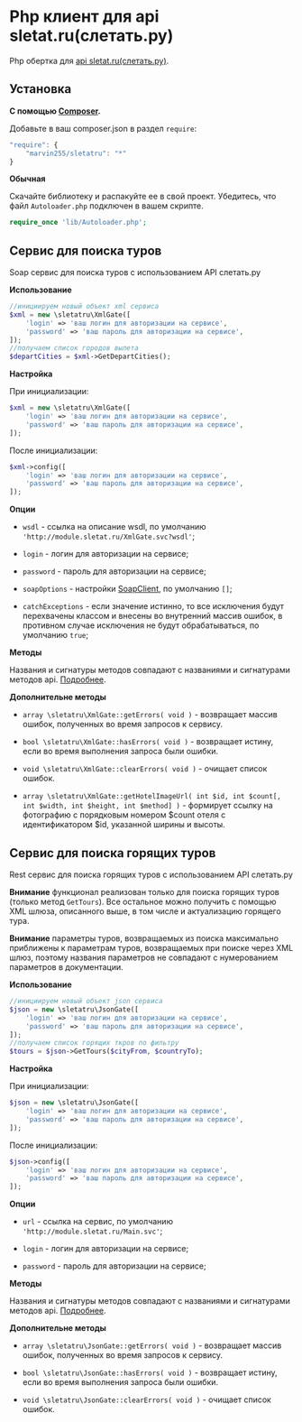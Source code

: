 Php клиент для api sletat.ru(слетать.ру)
==========================================

Php обертка для [api sletat.ru(слетать.ру)](http://sletat.ru/).


Установка
---------

**С помощью [Composer](https://getcomposer.org/doc/00-intro.md).**

Добавьте в ваш composer.json в раздел `require`:

```javascript
"require": {
    "marvin255/sletatru": "*"
}
```

**Обычная**

Скачайте библиотеку и распакуйте ее в свой проект. Убедитесь, что файл `Autoloader.php` подключен в вашем скрипте.

```php
require_once 'lib/Autoloader.php';
```


Сервис для поиска туров
-----------------------

Soap сервис для поиска туров с использованием API слетать.ру


**Использование**

```php
//инициируем новый объект xml сервиса
$xml = new \sletatru\XmlGate([
	'login' => 'ваш логин для авторизации на сервисе',
	'password' => 'ваш пароль для авторизации на сервисе',
]);
//получаем список городов вылета
$departCities = $xml->GetDepartCities();
```


**Настройка**

При инициализации:

```php
$xml = new \sletatru\XmlGate([
	'login' => 'ваш логин для авторизации на сервисе',
	'password' => 'ваш пароль для авторизации на сервисе',
]);
```

После инициализации:

```php
$xml->config([
	'login' => 'ваш логин для авторизации на сервисе',
	'password' => 'ваш пароль для авторизации на сервисе',
]);
```

**Опции**

* `wsdl` - ссылка на описание wsdl, по умолчанию `'http://module.sletat.ru/XmlGate.svc?wsdl'`;

* `login` - логин для авторизации на сервисе;

* `password` - пароль для авторизации на сервисе;

* `soapOptions` - настройки [SoapClient](http://php.net/manual/ru/soapclient.soapclient.php), по умолчанию `[]`;

* `catchExceptions` - если значение истинно, то все исключения будут перехвачены классом и внесены во внутренний массив ошибок, в противном случае исключения не будут обрабатываться, по умолчанию `true`;


**Методы**

Названия и сигнатуры методов совпадают с названиями и сигнатурами методов api. [Подробнее](http://static.sletat.ru/Files/Manual/XML_gate_Search.pdf).


**Дополнительне методы**

* `array \sletatru\XmlGate::getErrors( void )` - возвращает массив ошибок, полученных во время запросов к сервису.

* `bool \sletatru\XmlGate::hasErrors( void )` - возвращает истину, если во время выполнения запроса были ошибки.

* `void \sletatru\XmlGate::clearErrors( void )` - очищает список ошибок.

* `array \sletatru\XmlGate::getHotelImageUrl( int $id, int $count[, int $width, int $height, int $method] )` - формирует ссылку на фотографию с порядковым номером $count отеля с идентификатором $id, указанной ширины и высоты.


Сервис для поиска горящих туров
-------------------------------

Rest сервис для поиска горящих туров с использованием API слетать.ру

**Внимание** функционал реализован только для поиска горящих туров (только метод `GetTours`). Все остальное можно получить с помощью XML шлюза, описанного выше, в том числе и актуализацию горящего тура.

**Внимание** параметры туров, возвращаемых из поиска максимально приближены к параметрам туров, возвращаемых при поиске через XML шлюз, поэтому названия параметров не совпадают с нумерованием параметров в документации.


**Использование**

```php
//инициируем новый объект json сервиса
$json = new \sletatru\JsonGate([
	'login' => 'ваш логин для авторизации на сервисе',
	'password' => 'ваш пароль для авторизации на сервисе',
]);
//получаем список горящих ткров по фильтру
$tours = $json->GetTours($cityFrom, $countryTo);
```


**Настройка**

При инициализации:

```php
$json = new \sletatru\JsonGate([
	'login' => 'ваш логин для авторизации на сервисе',
	'password' => 'ваш пароль для авторизации на сервисе',
]);
```

После инициализации:

```php
$json->config([
	'login' => 'ваш логин для авторизации на сервисе',
	'password' => 'ваш пароль для авторизации на сервисе',
]);
```


**Опции**

* `url` - ссылка на сервис, по умолчанию `'http://module.sletat.ru/Main.svc'`;

* `login` - логин для авторизации на сервисе;

* `password` - пароль для авторизации на сервисе;



**Методы**

Названия и сигнатуры методов совпадают с названиями и сигнатурами методов api. [Подробнее](http://static.sletat.ru/Files/Manual/JSON_gate_hottours.pdf).


**Дополнительне методы**

* `array \sletatru\JsonGate::getErrors( void )` - возвращает массив ошибок, полученных во время запросов к сервису.

* `bool \sletatru\JsonGate::hasErrors( void )` - возвращает истину, если во время выполнения запроса были ошибки.

* `void \sletatru\JsonGate::clearErrors( void )` - очищает список ошибок.
